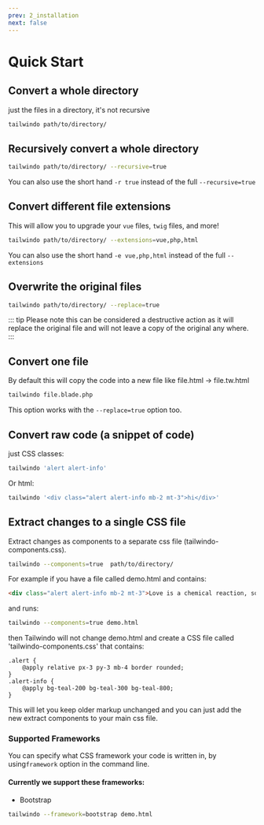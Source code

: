 ```yaml
---
prev: 2_installation
next: false
---
```


# Quick Start

## Convert a whole directory 
just the files in a directory, it's not recursive
```bash
tailwindo path/to/directory/ 
```
## Recursively convert a whole directory 
```bash
tailwindo path/to/directory/ --recursive=true
```
You can also use the short hand `-r true` instead of the full `--recursive=true`

## Convert different file extensions
This will allow you to upgrade your `vue` files, `twig` files, and more!
```bash
tailwindo path/to/directory/ --extensions=vue,php,html
```
You can also use the short hand `-e vue,php,html` instead of the full `--extensions`

## Overwrite the original files
```bash
tailwindo path/to/directory/ --replace=true
```
::: tip
Please note this can be considered a destructive action as it will replace the original file and will not leave a copy of the original any where.
:::


## Convert one file
By default this will copy the code into a new file like file.html -> file.tw.html
```bash
tailwindo file.blade.php
```
This option works with the `--replace=true` option too.

## Convert raw code (a snippet of code)
just CSS classes:

```bash
tailwindo 'alert alert-info'
```

Or html:

```bash
tailwindo '<div class="alert alert-info mb-2 mt-3">hi</div>'
```

## Extract changes to a single CSS file
 Extract changes as components to a separate css file (tailwindo-components.css).

```bash
tailwindo --components=true  path/to/directory/ 
```

For example if you have a file called demo.html and contains:
```html
<div class="alert alert-info mb-2 mt-3">Love is a chemical reaction, soul has nothing to do with it.</div>
```

and runs:
```bash
tailwindo --components=true demo.html
```

then Tailwindo will not change demo.html and create a CSS file called 'tailwindo-components.css' that contains: 
```
.alert {
	@apply relative px-3 py-3 mb-4 border rounded;
}
.alert-info {
	@apply bg-teal-200 bg-teal-300 bg-teal-800;
}
```

This will let you keep older markup unchanged and you can just add the new extract components to your main css file.


### Supported Frameworks
You can specify what CSS framework your code is written in, by using`framework` option in the command line. 

#### Currently we support these frameworks: 
- Bootstrap


```bash
tailwindo --framework=bootstrap demo.html
```
